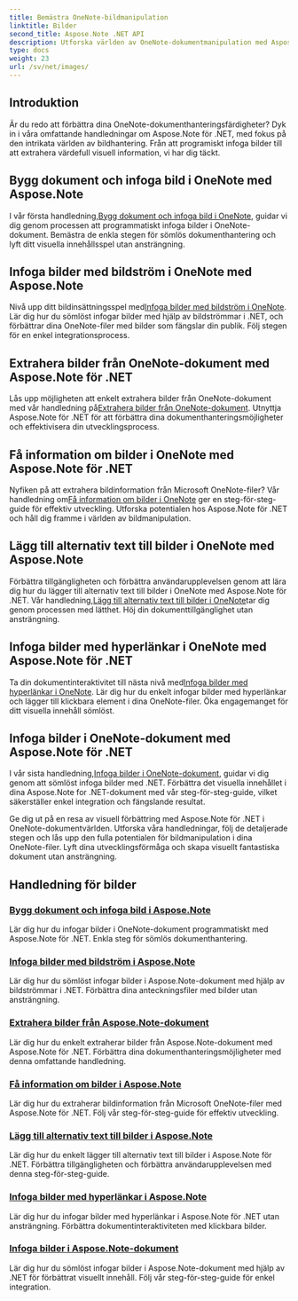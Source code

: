 ```yaml
---
title: Bemästra OneNote-bildmanipulation
linktitle: Bilder
second_title: Aspose.Note .NET API
description: Utforska världen av OneNote-dokumentmanipulation med Aspose.Note för .NET-handledningar om sömlös bildhantering. Höj ditt visuella innehåll utan ansträngning.
type: docs
weight: 23
url: /sv/net/images/
---
```

## Introduktion

Är du redo att förbättra dina OneNote-dokumenthanteringsfärdigheter? Dyk in i våra omfattande handledningar om Aspose.Note för .NET, med fokus på den intrikata världen av bildhantering. Från att programiskt infoga bilder till att extrahera värdefull visuell information, vi har dig täckt.

## Bygg dokument och infoga bild i OneNote med Aspose.Note
 I vår första handledning,[Bygg dokument och infoga bild i OneNote](./build-doc-insert-image/), guidar vi dig genom processen att programmatiskt infoga bilder i OneNote-dokument. Bemästra de enkla stegen för sömlös dokumenthantering och lyft ditt visuella innehållsspel utan ansträngning.

## Infoga bilder med bildström i OneNote med Aspose.Note
 Nivå upp ditt bildinsättningsspel med[Infoga bilder med bildström i OneNote](./insert-image-using-image-stream/). Lär dig hur du sömlöst infogar bilder med hjälp av bildströmmar i .NET, och förbättrar dina OneNote-filer med bilder som fängslar din publik. Följ stegen för en enkel integrationsprocess.

## Extrahera bilder från OneNote-dokument med Aspose.Note för .NET
 Lås upp möjligheten att enkelt extrahera bilder från OneNote-dokument med vår handledning på[Extrahera bilder från OneNote-dokument](./extract-images/). Utnyttja Aspose.Note för .NET för att förbättra dina dokumenthanteringsmöjligheter och effektivisera din utvecklingsprocess.

## Få information om bilder i OneNote med Aspose.Note för .NET
 Nyfiken på att extrahera bildinformation från Microsoft OneNote-filer? Vår handledning om[Få information om bilder i OneNote](./get-info-of-images/) ger en steg-för-steg-guide för effektiv utveckling. Utforska potentialen hos Aspose.Note för .NET och håll dig framme i världen av bildmanipulation.

## Lägg till alternativ text till bilder i OneNote med Aspose.Note
 Förbättra tillgängligheten och förbättra användarupplevelsen genom att lära dig hur du lägger till alternativ text till bilder i OneNote med Aspose.Note för .NET. Vår handledning,[Lägg till alternativ text till bilder i OneNote](./image-alternative-text/)tar dig genom processen med lätthet. Höj din dokumenttillgänglighet utan ansträngning.

## Infoga bilder med hyperlänkar i OneNote med Aspose.Note för .NET
 Ta din dokumentinteraktivitet till nästa nivå med[Infoga bilder med hyperlänkar i OneNote](./insert-image-hyperlink/). Lär dig hur du enkelt infogar bilder med hyperlänkar och lägger till klickbara element i dina OneNote-filer. Öka engagemanget för ditt visuella innehåll sömlöst.

## Infoga bilder i OneNote-dokument med Aspose.Note för .NET
 I vår sista handledning,[Infoga bilder i OneNote-dokument](./insert-images/), guidar vi dig genom att sömlöst infoga bilder med .NET. Förbättra det visuella innehållet i dina Aspose.Note for .NET-dokument med vår steg-för-steg-guide, vilket säkerställer enkel integration och fängslande resultat.

Ge dig ut på en resa av visuell förbättring med Aspose.Note för .NET i OneNote-dokumentvärlden. Utforska våra handledningar, följ de detaljerade stegen och lås upp den fulla potentialen för bildmanipulation i dina OneNote-filer. Lyft dina utvecklingsförmåga och skapa visuellt fantastiska dokument utan ansträngning.
## Handledning för bilder
### [Bygg dokument och infoga bild i Aspose.Note](./build-doc-insert-image/)
Lär dig hur du infogar bilder i OneNote-dokument programmatiskt med Aspose.Note för .NET. Enkla steg för sömlös dokumenthantering.
### [Infoga bilder med bildström i Aspose.Note](./insert-image-using-image-stream/)
Lär dig hur du sömlöst infogar bilder i Aspose.Note-dokument med hjälp av bildströmmar i .NET. Förbättra dina anteckningsfiler med bilder utan ansträngning.
### [Extrahera bilder från Aspose.Note-dokument](./extract-images/)
Lär dig hur du enkelt extraherar bilder från Aspose.Note-dokument med Aspose.Note för .NET. Förbättra dina dokumenthanteringsmöjligheter med denna omfattande handledning.
### [Få information om bilder i Aspose.Note](./get-info-of-images/)
Lär dig hur du extraherar bildinformation från Microsoft OneNote-filer med Aspose.Note för .NET. Följ vår steg-för-steg-guide för effektiv utveckling.
### [Lägg till alternativ text till bilder i Aspose.Note](./image-alternative-text/)
Lär dig hur du enkelt lägger till alternativ text till bilder i Aspose.Note för .NET. Förbättra tillgängligheten och förbättra användarupplevelsen med denna steg-för-steg-guide.
### [Infoga bilder med hyperlänkar i Aspose.Note](./insert-image-hyperlink/)
Lär dig hur du infogar bilder med hyperlänkar i Aspose.Note för .NET utan ansträngning. Förbättra dokumentinteraktiviteten med klickbara bilder.
### [Infoga bilder i Aspose.Note-dokument](./insert-images/)
Lär dig hur du sömlöst infogar bilder i Aspose.Note-dokument med hjälp av .NET för förbättrat visuellt innehåll. Följ vår steg-för-steg-guide för enkel integration.